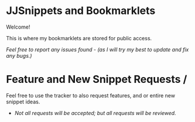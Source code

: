 # JJSnippets and Bookmarklets

Welcome!

This is where my bookmarklets are stored for public access.

*Feel free to report any issues found \- (as I will try my best to update and fix any bugs.)*

# Feature and New Snippet Requests / 

Feel free to use the tracker to also request features, and or entire new snippet ideas.
 
 - *Not all requests will be accepted; but all requests will be reviewed.*

